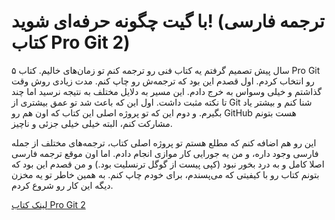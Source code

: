 # با گیت چگونه حرفه‌ای شوید! (ترجمه فارسی کتاب Pro Git 2)

۵ سال پیش تصمیم گرفتم یه کتاب فنی رو ترجمه کنم تو زمان‌های خالیم. کتاب Pro Git‌ رو انتخاب کردم. اول قصدم این بود که ترجمه‌ش رو چاپ کنم. مدت زیادی روش وقت گذاشتم و خیلی وسواس به خرج دادم. 
این مسیر به دلایل مختلف به نتیجه نرسید اما چند تا نکته مثبت داشت. اول این که باعث شد تو عمق بیشتری از Git شنا کنم و بیشتر یاد بگیرم. و دوم این که تو پروژه اصلی این کتاب که اون هم رو GitHub هست بتونم مشارکت کنم،‌ البته خیلی خیلی جزئی و ناچیز.

این رو هم اضافه کنم که مطلع هستم تو پروژه اصلی کتاب، ترجمه‌های مختلف از جمله فارسی وجود داره، و من یه جورایی کار موازی انجام دادم. اما اون موقع ترجمه فارسی اصلا کامل و به درد بخور نبود (کپی پیست از گوگل ترنسلیت بود.) و من قصدم این بود که بتونم کتاب رو با کیفیتی که می‌پسندم، برای خودم چاپ کنم. به همین خاطر تو یه مخزن دیگه این کار رو شروع کردم.

[لینک کتاب Pro Git 2](https://github.com/progit/progit2)
